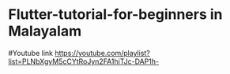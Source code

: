 # Flutter-tutorial-for-beginners in Malayalam
#Youtube link https://youtube.com/playlist?list=PLNbXgyM5cCYtRoJyn2FA1hiTJc-DAP1h-
